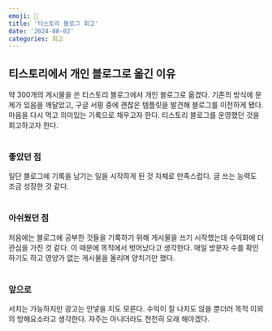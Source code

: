 ```yaml
---
emoji: 📝
title: '티스토리 블로그 회고'
date: '2024-08-02'
categories: 회고
---
```


## 티스토리에서 개인 블로그로 옮긴 이유
약 300개의 게시물을 쓴 티스토리 블로그에서 개인 블로그로 옮겼다. 기존의 방식에 문제가 있음을 깨달았고, 구글 서핑 중에 괜찮은 템플릿을 발견해 블로그를 이전하게 됐다. 마음을 다시 먹고 의미있는 기록으로 채우고자 한다. 티스토리 블로그를 운영했던 것을 회고하고자 한다.
<br/><br/>

### 좋았던 점
일단 블로그에 기록을 남기는 일을 시작하게 된 것 자체로 만족스럽다. 글 쓰는 능력도 조금 성장한 것 같다.
<br/><br/>

### 아쉬웠던 점
처음에는 블로그에 공부한 것들을 기록하기 위해 게시물을 쓰기 시작했는데 수익화에 더 관심을 가진 것 같다. 이 때문에 목적에서 벗어났다고 생각한다. 매일 방문자 수를 확인하기도 하고 영양가 없는 게시물을 올리며 양치기만 했다.
<br/><br/>

### 앞으로
서치는 가능하지만 광고는 안넣을 지도 모른다. 수익이 잘 나지도 않을 뿐더러 목적 이외의 방해요소라고 생각한다. 자주는 아니더라도 천천히 오래 해야겠다.

```toc
```